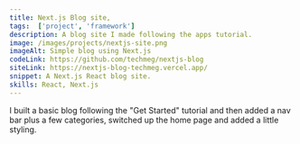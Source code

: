 ```yaml
---
title: Next.js Blog site,
tags:  ['project', 'framework']
description: A blog site I made following the apps tutorial.
image: /images/projects/nextjs-site.png
imageAlt: Simple blog using Next.js
codeLink: https://github.com/techmeg/nextjs-blog
siteLink: https://nextjs-blog-techmeg.vercel.app/
snippet: A Next.js React blog site.
skills: React, Next.js
---
```

I built a basic blog following the "Get Started" tutorial and then added a nav bar plus a few categories, switched up the home page and added a little styling.